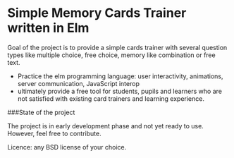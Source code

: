 # Simple Memory Cards Trainer written in Elm

Goal of the project is to provide a simple cards trainer with several question types like multiple choice, free choice, memory like combination or free text.
- Practice the elm programming language: user interactivity, animations, server communication, JavaScript interop
- ultimately provide a free tool for students, pupils and learners who are not satisfied with existing card trainers and learning experience.


###State of the project

The project is in early development phase and not yet ready to use. However, feel free to contribute.

Licence: any BSD license of your choice. 